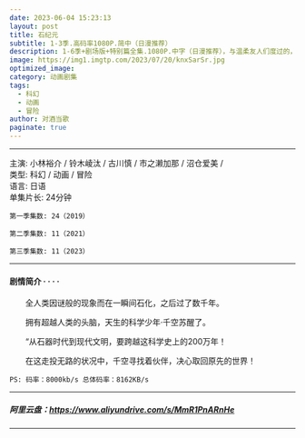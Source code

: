```yaml
---
date: 2023-06-04 15:23:13
layout: post
title: 石纪元
subtitle: 1-3季.高码率1080P.简中（日漫推荐）
description: 1-6季+剧场版+特别篇全集.1080P.中字（日漫推荐），与温柔友人们度过的，值得珍惜的每一天——美丽而虚幻的，人与妖的物语。
image: https://img1.imgtp.com/2023/07/20/knxSarSr.jpg
optimized_image: 
category: 动画剧集
tags:
  - 科幻
  - 动画
  - 冒险
author: 对酒当歌
paginate: true
---
```


---

主演: 小林裕介 / 铃木崚汰 / 古川慎 / 市之濑加那 / 沼仓爱美 /  
类型: 科幻 / 动画 / 冒险  
语言: 日语  
单集片长: 24分钟  

    第一季集数: 24（2019）  

    第二季集数: 11（2021）  

    第三季集数: 11（2023）  

---

#### 剧情简介 · · · ·

　　全人类因谜般的现象而在一瞬间石化，之后过了数千年。

　　拥有超越人类的头脑，天生的科学少年·千空苏醒了。

　　“从石器时代到现代文明，要跨越这科学史上的200万年！

　　在这走投无路的状况中，千空寻找着伙伴，决心取回原先的世界！

    PS: 码率：8000kb/s 总体码率：8162KB/s

---

##### 阿里云盘：<https://www.aliyundrive.com/s/MmR1PnARnHe>

---
